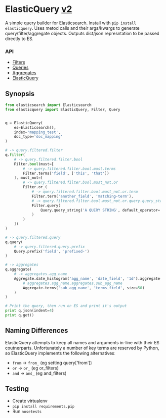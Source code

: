 # ElasticQuery [v2](./docs/v1_to_v2.md)

A simple query builder for Elasticsearch. Install with `pip install elasticquery`. Uses metod calls and their args/kwargs to generate query/filter/aggregate objects. Outputs dict/json represntation to be passed directly to ES.

### API

+ [Filters](./docs/filters.md)
+ [Queries](./docs/queries.md)
+ [Aggregates](./docs/aggregates.md)
+ [ElasticQuery](./docs/elasticquery.md)


## Synopsis

```py
from elasticsearch import Elasticsearch
from elasticquery import ElasticQuery, Filter, Query


q = ElasticQuery(
    es=Elasticsearch(),
    index='mapping_test',
    doc_type='doc_mapping'
)

# -> query.filtered.filter
q.filter(
    # -> query.filtered.filter.bool
    Filter.bool(must=[
        # -> query.filtered.filter.bool.must.terms
        Filter.terms('field', ['this', 'that'])
    ], must_not=[
        # -> query.filtered.filter.bool.must_not.or
        Filter.or_(
            # -> query.filtered.filter.bool.must_not.or.term
            Filter.term('another_field', 'matching-term'),
            # -> query.filtered.filter.bool.must_not.or.query.query_string
            Filter.query(
                Query.query_string('A QUERY STRING', default_operator='OR')
            )
        )
    ])
)

# -> query.filtered.query
q.query(
    # -> query.filtered.query.prefix
    Query.prefix('field', 'prefixed-')
)

# -> aggregates
q.aggregate(
    # -> aggregates.agg_name
    Aggregate.date_histogram('agg_name', 'date_field', '1d').aggregate(
        # aggregates.agg_name.aggregates.sub_agg_name
        Aggregate.terms('sub_agg_name', 'terms_field', size=50)
    )
)

# Print the query, then run on ES and print it's output
print q.json(indent=4)
print q.get()
```


## Naming Differences

ElasticQuery attempts to keep all names and arguments in-line with their ES coutnerparts. Unfortunately a number of key terms are reserved by Python, so ElasticQuery implements the following alternatives:

+ `from` -> `from_` (eg setting query['from'])
+ `or` -> `or_` (eg or_filters)
+ `and` -> `and_` (eg and_filters)


## Testing

+ Create virtualenv
+ `pip install requirements.pip`
+ Run `nosetests`
